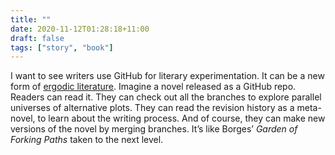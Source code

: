 ```yaml
---
title: ""
date: 2020-11-12T01:28:18+11:00
draft: false
tags: ["story", "book"]
---
```

I want to see writers use GitHub for literary experimentation. It can be a new form of [ergodic literature](https://en.wikipedia.org/wiki/Ergodic_literature?wprov=sfti1). Imagine a novel released as a GitHub repo. Readers can read it. They can check out all the branches to explore parallel universes of alternative plots. They can read the revision history as a meta-novel, to learn about the writing process. And of course, they can make new versions of the novel by merging branches. It’s like Borges’ _Garden of Forking Paths_ taken to the next level. 

